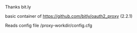 Thanks bit.ly

basic container of https://github.com/bitly/oauth2_proxy (2.2.1)

Reads config file /proxy-workdir/config.cfg
